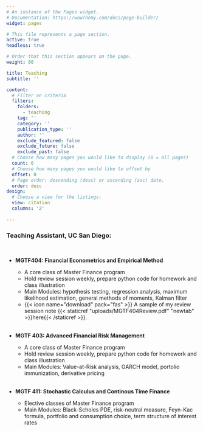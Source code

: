 ```yaml
---
# An instance of the Pages widget.
# Documentation: https://wowchemy.com/docs/page-builder/
widget: pages

# This file represents a page section.
active: true
headless: true

# Order that this section appears on the page.
weight: 80

title: Teaching
subtitle: ''

content:
  # Filter on criteria
  filters:
    folders:
      - teaching
    tag: ''
    category: ''
    publication_type: ''
    author: ''
    exclude_featured: false
    exclude_future: false
    exclude_past: false
  # Choose how many pages you would like to display (0 = all pages)
  count: 0
  # Choose how many pages you would like to offset by
  offset: 0
  # Page order: descending (desc) or ascending (asc) date.
  order: desc
design:
  # Choose a view for the listings:
  view: citation
  columns: '2'
  
---
```


### Teaching Assistant, UC San Diego:
 <p>&nbsp;</p>

* **MGTF404: Financial Econometrics and Empirical Method** 
	* A core class of Master Finance program
	* Hold review session weekly, prepare python code for homework and class illustration
	* Main Modules: hypothesis testing, regression analysis, maximum likelihood estimation, general methods of moments, Kalman filter
	* {{< icon name="download" pack="fas" >}} A sample of my review session note  {{< staticref "uploads/MGTF404Review.pdf" "newtab" >}}here{{< /staticref >}}.
<br> </br>	

* **MGTF 403: Advanced Financial Risk Management** 
	* A core class of Master Finance program
	* Hold review session weekly, prepare python code for homework and class illustration
	* Main Modules: Value-at-Risk analysis, GARCH model, portolio immunization, derivative pricing
<br> </br>	
	
* **MGTF 411: Stochastic Calculus and Continous Time Finance** 
	* Elective classes of Master Finance program
	* Main Modules: Black-Scholes PDE, risk-neutral measure, Feyn-Kac formula, portfolio and consumption choice, term structure of interest rates
<br> </br>
